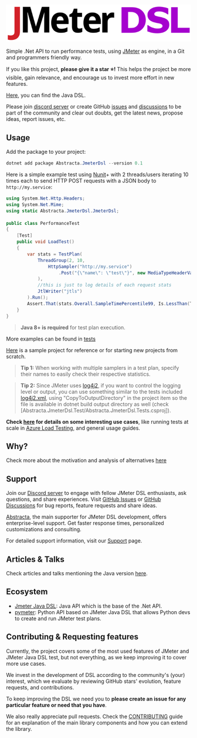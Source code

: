 ![logo](/docs/.vuepress/public/logo.svg)

Simple .Net API to run performance tests, using [JMeter](http://jmeter.apache.org/) as engine, in a Git and programmers friendly way. 

If you like this project, **please give it a star :star:!** This helps the project be more visible, gain relevance, and encourage us to invest more effort in new features.

[Here](https://abstracta.github.io/jmeter-java-dsl), you can find the Java DSL.

Please join [discord server](https://discord.gg/WNSn5hqmSd) or create GitHub [issues](https://github.com/abstracta/jmeter-dotnet-dsl/issues) and [discussions](https://github.com/abstracta/jmeter-dotnet-dsl/discussions) to be part of the community and clear out doubts, get the latest news, propose ideas, report issues, etc.

## Usage

Add the package to your project:

```powershell
dotnet add package Abstracta.JmeterDsl --version 0.1
``` 

Here is a simple example test using [Nunit](https://nunit.org/)+ with 2 threads/users iterating 10 times each to send HTTP POST requests with a JSON body to `http://my.service`:

```cs
using System.Net.Http.Headers;
using System.Net.Mime;
using static Abstracta.JmeterDsl.JmeterDsl;

public class PerformanceTest
{
    [Test]
    public void LoadTest()
    {
        var stats = TestPlan(
            ThreadGroup(2, 10,
                HttpSampler("http://my.service")
                    .Post("{\"name\": \"test\"}", new MediaTypeHeaderValue(MediaTypeNames.Application.Json))
            ),
            //this is just to log details of each request stats
            JtlWriter("jtls")
        ).Run();
        Assert.That(stats.Overall.SampleTimePercentile99, Is.LessThan(TimeSpan.FromSeconds(5)));
    }
}
```

> **Java 8+ is required** for test plan execution.

More examples can be found in [tests](Abstracta.JmeterDsl.Tests)

[Here](https://github.com/abstracta/jmeter-dotnet-dsl-sample) is a sample project for reference or for starting new projects from scratch.

> **Tip 1:** When working with multiple samplers in a test plan, specify their names to easily check their respective statistics.

> **Tip 2:** Since JMeter uses [log4j2](https://logging.apache.org/log4j/2.x/), if you want to control the logging level or output, you can use something similar to the tests included [log4j2.xml](Abstracta.JmeterDsl.Tests/log4j2.xml), using "CopyToOutputDirectory" in the project item so the file is available in dotnet build output directory as well (check [Abstracta.JmeterDsl.Test/Abstracta.JmeterDsl.Tests.csproj]).


**Check [here](https://abstracta.github.io/jmeter-dotnet-dsl/) for details on some interesting use cases**, like running tests at scale in [Azure Load Testing](https://azure.microsoft.com/en-us/products/load-testing/), and general usage guides.

## Why?

Check more about the motivation and analysis of alternatives [here](https://abstracta.github.io/jmeter-java-dsl/motivation/)

## Support

Join our [Discord server](https://discord.gg/WNSn5hqmSd) to engage with fellow JMeter DSL enthusiasts, ask questions, and share experiences. Visit [GitHub Issues](https://github.com/abstracta/jmeter-dotnet-dsl/issues) or [GitHub Discussions](https://github.com/abstracta/jmeter-dotnet-dsl/discussions) for bug reports, feature requests and share ideas.

[Abstracta](https://abstracta.us), the main supporter for JMeter DSL development, offers enterprise-level support. Get faster response times, personalized customizations and consulting.

For detailed support information, visit our [Support](https://abstracta.github.io/jmeter-dotnet-dsl/support) page.

## Articles & Talks

Check articles and talks mentioning the Java version [here](https://github.com/abstracta/jmeter-java-dsl#articles--talks).

## Ecosystem

* [Jmeter Java DSL](https://abstracta.github.io/jmeter-java-dsl): Java API which is the base of the .Net API.
* [pymeter](https://github.com/eldaduzman/pymeter): Python API based on JMeter Java DSL that allows Python devs to create and run JMeter test plans.

## Contributing & Requesting features

Currently, the project covers some of the most used features of JMeter and JMeter Java DSL test, but not everything, as we keep improving it to cover more use cases.

We invest in the development of DSL according to the community's (your) interest, which we evaluate by reviewing GitHub stars' evolution, feature requests, and contributions.

To keep improving the DSL we need you to **please create an issue for any particular feature or need that you have**.

We also really appreciate pull requests. Check the [CONTRIBUTING](CONTRIBUTING.md) guide for an explanation of the main library components and how you can extend the library.

